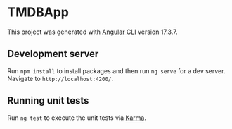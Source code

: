# TMDBApp

This project was generated with [Angular CLI](https://github.com/angular/angular-cli) version 17.3.7.

## Development server

Run `npm install` to install packages and then run `ng serve` for a dev server. Navigate to `http://localhost:4200/`.

## Running unit tests

Run `ng test` to execute the unit tests via [Karma](https://karma-runner.github.io).
